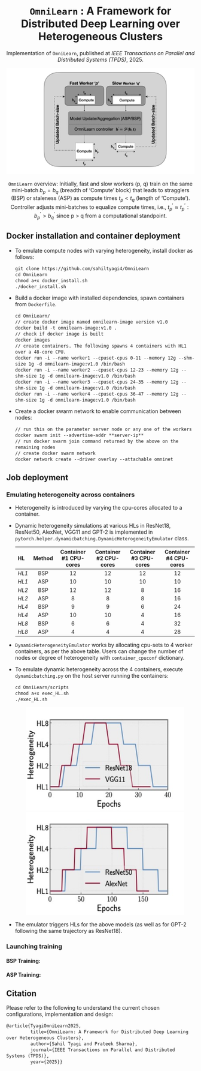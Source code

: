 <div align="center">

# $\texttt{OmniLearn}$ : A Framework for Distributed Deep Learning over Heterogeneous Clusters

Implementation of $\texttt{OmniLearn}$, published at _IEEE Transactions on Parallel and Distributed Systems (TPDS)_, 2025.

<img src="figures/omnilearn_design.jpg" alt="Description" style="width: 600px; height: auto;">

$\texttt{OmniLearn}$ overview: Initially, fast and slow workers (p, q) train on the same mini-batch $b_{p} = b_{q}$ (breadth of 
‘Compute’ block) that leads to stragglers (BSP) or staleness (ASP) as compute times $t_{p} < t_{q}$ (length of ‘Compute’). 
Controller adjusts mini-batches to equalize compute times, i.e., $t_{p}^{'} \approx t_{p}^{'} : b_{p}^{'} > b_{q}^{'}$ since p > q from a 
computational standpoint.

</div>

## Docker installation and container deployment
- To emulate compute nodes with varying heterogeneity, install docker as follows:
  ```
  git clone https://github.com/sahiltyagi4/OmniLearn
  cd OmniLearn
  chmod a+x docker_install.sh
  ./docker_install.sh
  ```

- Build a docker image with installed dependencies, spawn containers from ```Dockerfile```.
  ```
  cd OmniLearn/
  // create docker image named omnilearn-image version v1.0
  docker build -t omnilearn-image:v1.0 .
  // check if docker image is built
  docker images
  // create containers. The following spawns 4 containers with HL1 over a 48-core CPU.
  docker run -i --name worker1 --cpuset-cpus 0-11 --memory 12g --shm-size 1g -d omnilearn-image:v1.0 /bin/bash
  docker run -i --name worker2 --cpuset-cpus 12-23 --memory 12g --shm-size 1g -d omnilearn-image:v1.0 /bin/bash
  docker run -i --name worker3 --cpuset-cpus 24-35 --memory 12g --shm-size 1g -d omnilearn-image:v1.0 /bin/bash
  docker run -i --name worker4 --cpuset-cpus 36-47 --memory 12g --shm-size 1g -d omnilearn-image:v1.0 /bin/bash
  ```

- Create a docker swarm network to enable communication between nodes:
  ```
  // run this on the parameter server node or any one of the workers
  docker swarm init --advertise-addr **server-ip**
  // run docker swarm join command returned by the above on the remaining nodes
  // create docker swarm network
  docker network create --driver overlay --attachable omninet
  ```

## Job deployment

### Emulating heterogeneity across containers
- Heterogeneity is introduced by varying the cpu-cores allocated to a container.
- Dynamic heterogeneity simulations at various HLs in ResNet18, ResNet50, AlexNet, VGG11 and GPT-2 is implemented in ```pytorch.helper.dynamicbatching.DynamicHeterogeneityEmulator``` class.
  
   | HL             | Method      | <center>Container #1 CPU-cores | <center>Container #2 CPU-cores | <center>Container #3 CPU-cores | <center>Container #4 CPU-cores  |
   |----------------|-------------|--------------------------------|--------------------------------|--------------------------------|---------------------------------|
   | $\textit{HL1}$ | <center>BSP | <center>12                     | <center>12                     | <center>12                     | <center>12                      |
   | $\textit{HL1}$ | <center>ASP | <center>10                     | <center>10                     | <center>10                     | <center>10                      |
   | $\textit{HL2}$ | <center>BSP | <center>12                     | <center>12                     | <center>8                      | <center>16                      |
   | $\textit{HL2}$ | <center>ASP | <center>8                      | <center>8                      | <center>8                      | <center>16                      |
   | $\textit{HL4}$ | <center>BSP | <center>9                      | <center>9                      | <center>6                      | <center>24                      |
   | $\textit{HL4}$ | <center>ASP | <center>10                     | <center>10                     | <center>4                      | <center>16                      |
   | $\textit{HL8}$ | <center>BSP | <center>6                      | <center>6                      | <center>4                      | <center>32                      |
   | $\textit{HL8}$ | <center>ASP | <center>4                      | <center>4                      | <center>4                      | <center>28                      |

- ```DynamicHeterogeneityEmulator``` works by allocating cpu-sets to 4 worker containers, as per the above table. Users can change the number of nodes or degree of heterogeneity with ```container_cpuconf``` dictionary.
- To emulate dynamic heterogeneity across the 4 containers, execute ```dynamicbatching.py``` on the host server running the containers:
  ```
  cd OmniLearn/scripts
  chmod a+x exec_HL.sh
  ./exec_HL.sh
  ```
  
  <div align="center">
    <img src="figures/dynHLroutineres18vgg.jpg" alt="Description" style="width: 420px; height: 275px;">
    <img src="figures/dynHLroutineres50alexnet.jpg" alt="Description" style="width: 420px; height: 275px;">
  </div>
  
- The emulator triggers HLs for the above models (as well as for GPT-2 following the same trajectory as ResNet18).

### Launching training
  #### BSP Training:

  #### ASP Training:


## Citation
Please refer to the following to understand the current chosen configurations, implementation and design:
````
@article{TyagiOmniLearn2025,
         title={OmniLearn: A Framework for Distributed Deep Learning over Heterogeneous Clusters},
         author={Sahil Tyagi and Prateek Sharma},
         journal={IEEE Transactions on Parallel and Distributed Systems (TPDS)},
         year={2025}}
````